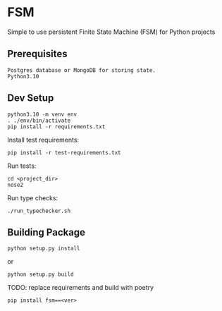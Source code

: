 # FSM
Simple to use persistent Finite State Machine (FSM) for Python projects


## Prerequisites

    Postgres database or MongoDB for storing state.
    Python3.10

## Dev Setup

    python3.10 -m venv env
    . ./env/bin/activate
    pip install -r requirements.txt

Install test requirements:

    pip install -r test-requirements.txt

Run tests:

    cd <project_dir>
    nose2

Run type checks:

    ./run_typechecker.sh

## Building Package

    python setup.py install

or

    python setup.py build

TODO: replace requirements and build with poetry

`pip install fsm==<ver>`
